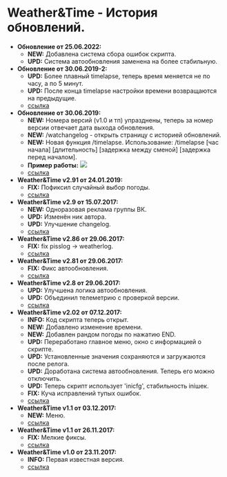 # Weather&Time - История обновлений.
* **Обновление от 25.06.2022:**
  * **NEW:** Добавлена система сбора ошибок скрипта.
  * **UPD:** Система автообновления заменена на более стабильную.
* **Обновление от 30.06.2019-2:** 
  * **UPD:** Более плавный timelapse, теперь время меняется не по часу, а по 5 минут.
  * **UPD:** После конца timelapse настройки времени возвращаются на предыдущие.
  * [ссылка](https://raw.githubusercontent.com/qrlk/weather-and-time/55d49c49d862be93fb3b95abd1f2bbe7cb646194/!weather%20and%20time.lua) 
* **Обновление от 30.06.2019:** 
  * **NEW:** Номера версий (v1.0 и тп) упразднены, теперь за номер версии отвечает дата выхода обновления.
  * **NEW:** /watchangelog - открыть страницу с историей обновлений.
  * **NEW:** Новая функция /timelapse. Использование: /timelapse [час начала] [длительность] [задержка между сменой] [задержка перед началом].
  * **Пример работы:** 
  ![](https://github.com/qrlk/weather-and-time/raw/master/timelapse.gif)
  * [ссылка](https://raw.githubusercontent.com/qrlk/weather-and-time/6e218391c04487086167854be2f939def1cce3cf/!weather%20and%20time.lua) 
* **Weather&Time v2.91 от 24.01.2019:** 
  * **FIX:** Пофиксил случайный выбор погоды.
  * [ссылка](https://raw.githubusercontent.com/qrlk/weather-and-time/3ff062b09e1ec1786d6a37e8bc78368ad2e9c378/!weather%20and%20time.lua) 
* **Weather&Time v2.9 от 15.07.2017:** 
  * **NEW:** Одноразовая реклама группы ВК.
  * **UPD:** Изменён ник автора.
  * **UPD:** Улучшение changelog.
  * [ссылка](https://raw.githubusercontent.com/qrlk/weather-and-time/f7e3ea667758816e76b84fd5915b58d54d2c3c23/!weather%20and%20time.lua)
* **Weather&Time v2.86 от 29.06.2017:** 
  * **FIX:** fix pisslog -> weatherlog.
  * [ссылка](https://raw.githubusercontent.com/qrlk/weather-and-time/9781ff29d52d8cd5b16ee491f428862c17c0a30c/!weather%20and%20time.lua)
* **Weather&Time v2.81 от 29.06.2017:** 
  * **FIX:** Фикс автообновления.
  * [ссылка](https://raw.githubusercontent.com/qrlk/weather-and-time/adf38303c0de5c27612cb971131256929ab2be7b/!weather%20and%20time.lua)
* **Weather&Time v2.8 от 29.06.2017:** 
  * **UPD:** Улучшена логика автообновления.
  * **UPD:** Объединил телеметрию с проверкой версии.
  * [ссылка](https://raw.githubusercontent.com/qrlk/weather-and-time/7f4e0afbcebbc611426077af265396d4f84fa1b1/!weather%20and%20time.lua)
* **Weather&Time v2.02 от 07.12.2017:** 
  * **INFO:** Код скрипта теперь открыт.
  * **NEW:** Добавлено изменение времени.
  * **NEW:** Добавлен рандом погоды по нажатию END.
  * **UPD:** Переработано главное меню, окно с информацией о скрипте.
  * **UPD:** Установленные значения сохраняются и загружаются после релога.
  * **UPD:** Доработана система автообновления. Теперь его можно отключить.
  * **UPD:** Теперь скрипт использует 'inicfg', стабильность iniшек.
  * **FIX:** Куча исправлений тупых ошибок.
  * [ссылка](https://raw.githubusercontent.com/qrlk/weather-and-time/57718811509cd2a129ecb1222f3709410bdad49a/!weather%20and%20time.lua)
* **Weather&Time v1.1 от 03.12.2017:** 
  * **NEW:** Меню. 
  * [ссылка](https://raw.githubusercontent.com/qrlk/weather-and-time/a9b692a7b52ae7bae32b55d8d933a326be15e7f4/!weather%20and%20time.lua)
* **Weather&Time v1.1 от 26.11.2017:** 
  * **FIX:** Мелкие фиксы. 
  * [ссылка](https://raw.githubusercontent.com/qrlk/weather-and-time/3fd21a7b9ef6fc0a37d2b2d9c4fe01b31542a587/!weather%20and%20time.lua)
* **Weather&Time v1.0 от 23.11.2017:** 
  * **INFO:** Первая известная версия. 
  * [ссылка](https://raw.githubusercontent.com/qrlk/weather-and-time/6863017728bcaef931f913c3e99fed02f3850f1c/!weather%20and%20time.lua)
